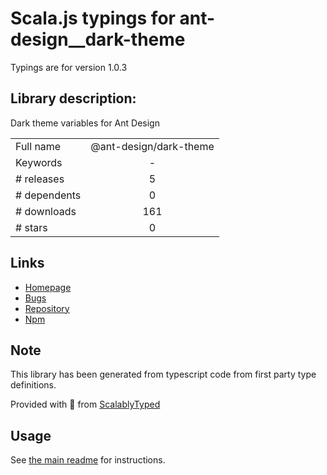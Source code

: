 
# Scala.js typings for ant-design__dark-theme

Typings are for version 1.0.3

## Library description:
Dark theme variables for Ant Design

|                    |                 |
| ------------------ | :-------------: |
| Full name          | @ant-design/dark-theme |
| Keywords           | - |
| # releases         | 5 |
| # dependents       | 0 |
| # downloads        | 161 |
| # stars            | 0 |

## Links
- [Homepage](https://github.com/ant-design/ant-design-dark-theme)
- [Bugs](https://github.com/ant-design/ant-design-dark-theme/issues)
- [Repository](https://github.com/ant-design/ant-design-dark-theme)
- [Npm](https://www.npmjs.com/package/%40ant-design%2Fdark-theme)
    


## Note
This library has been generated from typescript code from first party type definitions.

Provided with :purple_heart: from [ScalablyTyped](https://github.com/oyvindberg/ScalablyTyped)

## Usage
See [the main readme](../../readme.md) for instructions.


